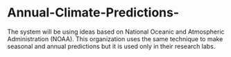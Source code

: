 # Annual-Climate-Predictions-
The system will be using ideas based on National Oceanic and Atmospheric Administration (NOAA). This organization uses the same technique to make seasonal and annual predictions but it is used only in their research labs. 
